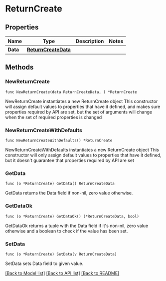 # ReturnCreate

## Properties

Name | Type | Description | Notes
------------ | ------------- | ------------- | -------------
**Data** | [**ReturnCreateData**](ReturnCreateData.md) |  | 

## Methods

### NewReturnCreate

`func NewReturnCreate(data ReturnCreateData, ) *ReturnCreate`

NewReturnCreate instantiates a new ReturnCreate object
This constructor will assign default values to properties that have it defined,
and makes sure properties required by API are set, but the set of arguments
will change when the set of required properties is changed

### NewReturnCreateWithDefaults

`func NewReturnCreateWithDefaults() *ReturnCreate`

NewReturnCreateWithDefaults instantiates a new ReturnCreate object
This constructor will only assign default values to properties that have it defined,
but it doesn't guarantee that properties required by API are set

### GetData

`func (o *ReturnCreate) GetData() ReturnCreateData`

GetData returns the Data field if non-nil, zero value otherwise.

### GetDataOk

`func (o *ReturnCreate) GetDataOk() (*ReturnCreateData, bool)`

GetDataOk returns a tuple with the Data field if it's non-nil, zero value otherwise
and a boolean to check if the value has been set.

### SetData

`func (o *ReturnCreate) SetData(v ReturnCreateData)`

SetData sets Data field to given value.



[[Back to Model list]](../README.md#documentation-for-models) [[Back to API list]](../README.md#documentation-for-api-endpoints) [[Back to README]](../README.md)


